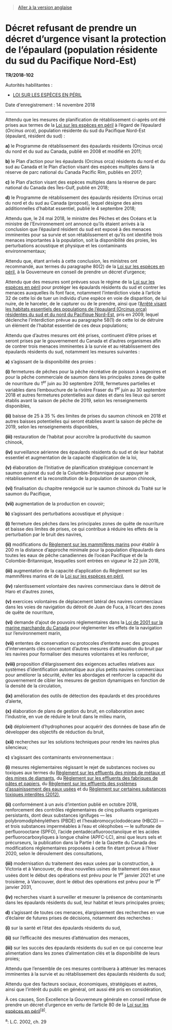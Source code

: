 > [Aller à la version anglaise](/en/Regulations/Statutory%20Instruments/2018/102.md)

# Décret refusant de prendre un décret d’urgence visant la protection de l’épaulard (population résidente du sud du Pacifique Nord-Est)

**TR/2018-102**

Autorités habilitantes : 
- [LOI SUR LES ESPÈCES EN PÉRIL](/fr/Lois/Lois%20du%20Canada/2002/ch.%2029.md)

Date d'enregistrement : 14 novembre 2018

----------

Attendu que les mesures de planification de rétablissement ci-après ont été prises aux termes de la [Loi sur les espèces en péril](/fr/Lois/Lois%20du%20Canada/2002/ch.%2029.md) à l’égard de l’épaulard (*Orcinus orca*), population résidente du sud du Pacifique Nord-Est (épaulard, résident du sud) :

**a)** le Programme de rétablissement des épaulards résidents (Orcinus orca) du nord et du sud au Canada, publié en 2008 et modifié en 2011;



**b)** le Plan d’action pour les épaulards (Orcinus orca) résidents du nord et du sud au Canada et le Plan d’action visant des espèces multiples dans la réserve de parc national du Canada Pacific Rim, publiés en 2017;



**c)** le Plan d’action visant des espèces multiples dans la réserve de parc national du Canada des Îles-Gulf, publié en 2018;



**d)** le Programme de rétablissement des épaulards résidents (Orcinus orca) du nord et du sud au Canada (proposé), lequel désigne des aires additionnelles d’habitat essentiel, publié le 4 septembre 2018;



Attendu que, le 24 mai 2018, le ministre des Pêches et des Océans et la ministre de l’Environnement ont annoncé qu’ils étaient arrivés à la conclusion que l’épaulard résident du sud est exposé à des menaces imminentes pour sa survie et son rétablissement et qu’ils ont identifié trois menaces importantes à la population, soit la disponibilité des proies, les perturbations acoustique et physique et les contaminants environnementaux;

Attendu que, étant arrivés à cette conclusion, les ministres ont recommandé, aux termes du paragraphe 80(2) de la [Loi sur les espèces en péril](/fr/Lois/Lois%20du%20Canada/2002/ch.%2029.md), à la Gouverneure en conseil de prendre un décret d’urgence;

Attendu que des mesures sont prévues sous le régime de la [Loi sur les espèces en péril](/fr/Lois/Lois%20du%20Canada/2002/ch.%2029.md) pour protéger les épaulards résidents du sud et contrer les menaces auxquelles ils font face, notamment l’interdiction visée à l’article 32 de cette loi de tuer un individu d’une espèce en voie de disparition, de lui nuire, de le harceler, de le capturer ou de le prendre, ainsi que l’[Arrêté visant les habitats essentiels des populations de l’épaulard (Orcinus orca) résidentes du sud et du nord du Pacifique Nord-Est](/fr/Règlements/Décrets,%20ordonnances%20et%20règlements%20statutaires/2009/68.md), pris en 2009, lequel déclenche l’interdiction prévue au paragraphe 58(1) de cette loi de détruire un élément de l’habitat essentiel de ces deux populations;

Attendu que d’autres mesures ont été prises, continuent d’être prises et seront prises par le gouvernement du Canada et d’autres organismes afin de contrer trois menaces imminentes à la survie et au rétablissement des épaulards résidents du sud, notamment les mesures suivantes :

**a)** s’agissant de la disponibilité des proies :

**(i)** fermetures de pêches pour la pêche récréative de poisson à nageoires et pour la pêche commerciale de saumon dans les principales zones de quête de nourriture du 1<sup>er</sup> juin au 30 septembre 2018, fermetures partielles et variables dans l’embouchure de la rivière Fraser du 1<sup>er</sup> juin au 30 septembre 2018 et autres fermetures potentielles aux dates et dans les lieux qui seront établis avant la saison de pêche de 2019, selon les renseignements disponibles,



**(ii)** baisse de 25 à 35 % des limites de prises du saumon chinook en 2018 et autres baisses potentielles qui seront établies avant la saison de pêche de 2019, selon les renseignements disponibles,



**(iii)** restauration de l’habitat pour accroître la productivité du saumon chinook,



**(iv)** surveillance aérienne des épaulards résidents du sud et de leur habitat essentiel et augmentation de la capacité d’application de la loi,



**(v)** élaboration de l’Initiative de planification stratégique concernant le saumon quinnat du sud de la Columbie-Britannique pour appuyer le rétablissement et la reconstitution de la population de saumon chinook,



**(vi)** finalisation du chapitre renégocié sur le saumon chinook du Traité sur le saumon du Pacifique,



**(vii)** augmentation de la production en couvoir;





**b)** s’agissant des perturbations acoustique et physique :

**(i)** fermeture des pêches dans les principales zones de quête de nourriture et baisse des limites de prises, ce qui contribue à réduire les effets de la perturbation par le bruit des navires,



**(ii)** modifications du [Règlement sur les mammifères marins](/fr/Règlements/Décrets,%20ordonnances%20et%20règlements%20statutaires/93/56.md) pour établir à 200 m la distance d’approche minimale pour la population d’épaulards dans toutes les eaux de pêche canadiennes de l’océan Pacifique et de la Colombie-Britannique, lesquelles sont entrées en vigueur le 22 juin 2018,



**(iii)** augmentation de la capacité d’application du Règlement sur les mammifères marins  et de la [Loi sur les espèces en péril](/fr/Lois/Lois%20du%20Canada/2002/ch.%2029.md),



**(iv)** ralentissement volontaire des navires commerciaux dans le détroit de Haro et d’autres zones,



**(v)** exercices volontaires de déplacement latéral des navires commerciaux dans les voies de navigation du détroit de Juan de Fuca, à l’écart des zones de quête de nourriture,



**(vi)** demande d’ajout de pouvoirs réglementaires dans la [Loi de 2001 sur la marine marchande du Canada](/fr/Lois/Lois%20du%20Canada/2001/ch.%2026.md) pour réglementer les effets de la navigation sur l’environnement marin,



**(vii)** ententes de conservation ou protocoles d’entente avec des groupes d’intervenants clés concernant d’autres mesures d’atténuation du bruit par les navires pour formaliser des mesures volontaires et les renforcer,



**(viii)** proposition d’élargissement des exigences actuelles relatives aux systèmes d’identification automatique aux plus petits navires commerciaux pour améliorer la sécurité, éviter les abordages et renforcer la capacité du gouvernement de cibler les mesures de gestion dynamiques en fonction de la densité de la circulation,



**(ix)** amélioration des outils de détection des épaulards et des procédures d’alerte,



**(x)** élaboration de plans de gestion du bruit, en collaboration avec l’industrie, en vue de réduire le bruit dans le milieu marin,



**(xi)** déploiement d’hydrophones pour acquérir des données de base afin de développer des objectifs de réduction du bruit,



**(xii)** recherches sur les solutions techniques pour rendre les navires plus silencieux;





**c)** s’agissant des contaminants environnementaux :

**(i)** mesures réglementaires régissant le rejet de substances nocives ou toxiques aux termes du [Règlement sur les effluents des mines de métaux et des mines de diamants](/fr/Règlements/Décrets,%20ordonnances%20et%20règlements%20statutaires/2002/222.md), du [Règlement sur les effluents des fabriques de pâtes et papiers](/fr/Règlements/Décrets,%20ordonnances%20et%20règlements%20statutaires/92/269.md), du [Règlement sur les effluents des systèmes d’assainissement des eaux usées](/fr/Règlements/Décrets,%20ordonnances%20et%20règlements%20statutaires/2012/139.md) et du [Règlement sur certaines substances toxiques interdites (2012)](/fr/Règlements/Décrets,%20ordonnances%20et%20règlements%20statutaires/2012/285.md),



**(ii)** conformément à un avis d’intention publié en octobre 2018, renforcement des contrôles réglementaires de cinq polluants organiques persistants, dont deux substances ignifuges — les polybromodiphényléthers (PBDE) et l’hexabromocyclododécane (HBCD) — et trois substances imperméables à l’eau et oléophobes — le sulfonate de perfluorooctane (SPFO), l’acide pentadécafluorooctanoïque et les acides perfluorocarboxyliques à longue chaîne (APFC-LC), ainsi que leurs sels et précurseurs, la publication dans la Partie I de la Gazette du Canada des modifications réglementaires proposées à cette fin étant prévue à l’hiver 2020, selon le déroulement des consultations,



**(iii)** modernisation du traitement des eaux usées par la construction, à Victoria et à Vancouver, de deux nouvelles usines de traitement des eaux usées dont le début des opérations est prévu pour le 1<sup>er</sup> janvier 2021 et une troisième, à Vancouver, dont le début des opérations est prévu pour le 1<sup>er</sup> janvier 2031,



**(iv)** recherches visant à surveiller et mesurer la présence de contaminants dans les épaulards résidents du sud, leur habitat et leurs principales proies;





**d)** s’agissant de toutes ces menaces, élargissement des recherches en vue d’éclairer de futures prises de décisions, notamment des recherches :

**(i)** sur la santé et l’état des épaulards résidents du sud,



**(ii)** sur l’efficacité des mesures d’atténuation des menaces,



**(iii)** sur les succès des épaulards résidents du sud en ce qui concerne leur alimentation dans les zones d’alimentation clés et la disponibilité de leurs proies;





Attendu que l’ensemble de ces mesures contribuera à atténuer les menaces imminentes à la survie et au rétablissement des épaulards résidents du sud;

Attendu que des facteurs sociaux, économiques, stratégiques et autres, ainsi que l’intérêt du public en général, ont aussi été pris en considération,

À ces causes, Son Excellence la Gouverneure générale en conseil refuse de prendre un décret d’urgence en vertu de l’article 80 de la [Loi sur les espèces en péril](/fr/Lois/Lois%20du%20Canada/2002/ch.%2029.md)<sup><a href='#fn_SI-2018-102_f_hq_23520'>[a]</a></sup>.

<a name='fn_SI-2018-102_f_hq_23520'><sup>a</sup></a>: L.C. 2002, ch. 29<br />


